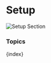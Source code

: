 # Setup

<img class="screenshot" alt="Setup Section" src="/docs/assets/img/schools/setup/setup-section.png">

### Topics

{index}